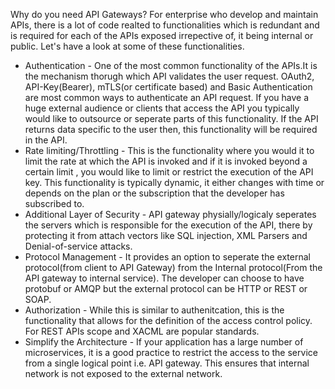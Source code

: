 Why do you need API Gateways?
For enterprise who develop and maintain APIs, there is a lot of code realted to functionalities which is redundant and is required for each of the APIs exposed irrepective of, it being internal or public. Let's have a look at some of these functionalities.
* Authentication - One of the most common functionality of the APIs.It is the mechanism thorugh which API validates the user request. OAuth2, API-Key(Bearer), mTLS(or certificate based) and Basic Authentication are most common ways to authenticate an API request. If you have a huge external audience or clients that access the API you typically would like to outsource or seperate parts of this functionality. If the API returns data specific to the user then, this functionality will be required in the API.
* Rate limiting/Throttling - This is the functionality where you would it to limit the rate at which the API is invoked and if it is invoked beyond a certain limit , you would like to limit or restrict the execution of the API key. This functionality is typically dynamic, it either changes with time or depends on the plan or the subscription that the developer has subscribed to.
* Additional Layer of Security - API gateway physially/logicaly seperates the servers which is responsible for the execution of the API, there by protecting it from attach vectors like SQL injection, XML Parsers and Denial-of-service attacks.
* Protocol Management - It provides an option to seperate the external protocol(from client to API Gateway) from the Internal protocol(From the API gateway to internal service). The developer can choose to have protobuf or AMQP but the external protocol can be HTTP or REST or SOAP.
* Authorization - While this is similar to authenitcation, this is the functionality that allows for the definition of the access control policy. For REST APIs scope and XACML are popular standards.
* Simplify the Architecture - If your application has a large number of microservices, it is a good practice to restrict the access to the service from a single logical point i.e. API gateway. This ensures that internal network is not exposed to the external network.  
